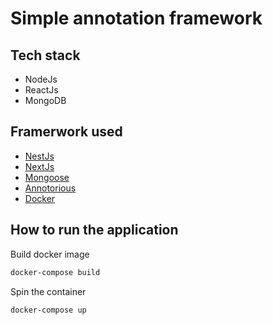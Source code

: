 # Simple annotation framework

## Tech stack
- NodeJs
- ReactJs
- MongoDB

## Framerwork used
- [NestJs](https://docs.nestjs.com/)
- [NextJs](https://nextjs.org/)
- [Mongoose](https://mongoosejs.com/)
- [Annotorious](https://recogito.github.io/annotorious/)
- [Docker](https://www.docker.com/)

## How to run the application
Build docker image
```bash
docker-compose build
```
Spin the container
```bash
docker-compose up
```